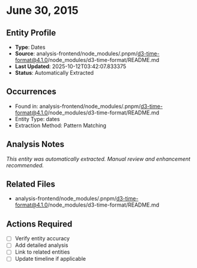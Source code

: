 # June 30, 2015

## Entity Profile
- **Type**: Dates
- **Source**: analysis-frontend/node_modules/.pnpm/d3-time-format@4.1.0/node_modules/d3-time-format/README.md
- **Last Updated**: 2025-10-12T03:42:07.833375
- **Status**: Automatically Extracted

## Occurrences
- Found in: analysis-frontend/node_modules/.pnpm/d3-time-format@4.1.0/node_modules/d3-time-format/README.md
- Entity Type: dates
- Extraction Method: Pattern Matching

## Analysis Notes
*This entity was automatically extracted. Manual review and enhancement recommended.*

## Related Files
- analysis-frontend/node_modules/.pnpm/d3-time-format@4.1.0/node_modules/d3-time-format/README.md

## Actions Required
- [ ] Verify entity accuracy
- [ ] Add detailed analysis
- [ ] Link to related entities
- [ ] Update timeline if applicable
